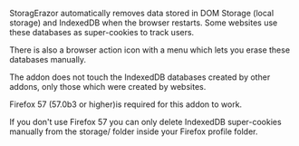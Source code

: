 

StoragErazor automatically removes data stored in DOM Storage (local storage) and IndexedDB when the browser restarts. Some websites use these databases as super-cookies to track users. 

There is also a browser action icon with a menu which lets you erase these databases manually.

The addon does not touch the IndexedDB databases created by other addons, only those which were created by websites.

Firefox 57 (57.0b3 or higher)is required for this addon to work.

If you don't use Firefox 57 you can only delete IndexedDB super-cookies manually from the storage/ folder inside your Firefox profile folder.

